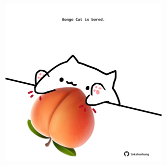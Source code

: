 <!-- built at 18/09/2024, 07:00:47 UTC -->
<p align="center">
  <img width="500" height="500" src="./ReadmeImage.svg">
</p>
